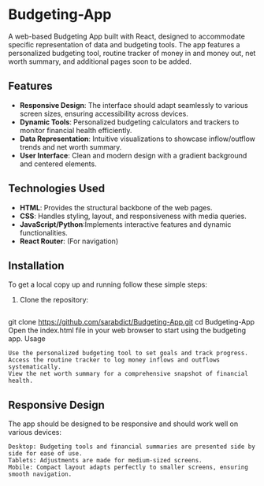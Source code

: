 # Budgeting-App

A web-based Budgeting App built with React, designed to accommodate specific representation of data and budgeting tools. The app features a personalized budgeting tool, routine tracker of money in and money out, net worth summary, and additional pages soon to be added.

## Features

- **Responsive Design**: The interface should adapt seamlessly to various screen sizes, ensuring accessibility across devices.
- **Dynamic Tools**: Personalized budgeting calculators and trackers to monitor financial health efficiently.
- **Data Representation**: Intuitive visualizations to showcase inflow/outflow trends and net worth summary.
- **User Interface**: Clean and modern design with a gradient background and centered elements.

## Technologies Used

- **HTML**: Provides the structural backbone of the web pages.
- **CSS**: Handles styling, layout, and responsiveness with media queries.
- **JavaScript/Python**:Implements interactive features and dynamic functionalities.
- **React Router**: (For navigation)

## Installation

To get a local copy up and running follow these simple steps:

1. Clone the repository:
   ```bash
git clone https://github.com/sarabdict/Budgeting-App.git
cd Budgeting-App
Open the index.html file in your web browser to start using the budgeting app.
Usage

    Use the personalized budgeting tool to set goals and track progress.
    Access the routine tracker to log money inflows and outflows systematically.
    View the net worth summary for a comprehensive snapshot of financial health.


## Responsive Design

The app should be designed to be responsive and should work well on various devices:

    Desktop: Budgeting tools and financial summaries are presented side by side for ease of use.
    Tablets: Adjustments are made for medium-sized screens.
    Mobile: Compact layout adapts perfectly to smaller screens, ensuring smooth navigation.
